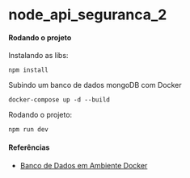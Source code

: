 # node_api_seguranca_2



#### Rodando o projeto

Instalando as libs:

    npm install


Subindo um banco de dados mongoDB com Docker

    docker-compose up -d --build

Rodando o projeto:

    npm run dev



#### Referências

* [Banco de Dados em Ambiente Docker](https://hub.docker.com/search?q=data)